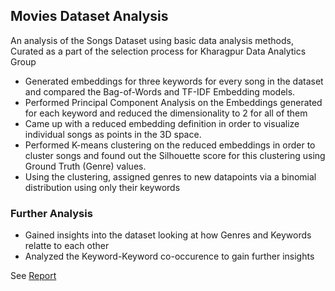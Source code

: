 ## Movies Dataset Analysis

An analysis of the Songs Dataset using basic data analysis methods, Curated as a part of the selection process for Kharagpur Data Analytics Group

* Generated embeddings for three keywords for every song in the dataset and compared the Bag-of-Words and TF-IDF Embedding models.
* Performed Principal Component Analysis on the Embeddings generated for each keyword and reduced the dimensionality to 2 for all of them
* Came up with a reduced embedding definition in order to visualize individual songs as points in the 3D space.
* Performed K-means clustering on the reduced embeddings in order to cluster songs and found out the Silhouette score for this clustering using Ground Truth (Genre) values.
* Using the clustering, assigned genres to new datapoints via a binomial distribution using only their keywords

### Further Analysis
* Gained insights into the dataset looking at how Genres and Keywords relatte to each other
* Analyzed the Keyword-Keyword co-occurence to gain further insights

See [Report](Movies_Dataset_Report.pdf) 